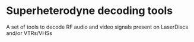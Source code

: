 # Superheterodyne decoding tools
A set of tools to decode RF audio and video signals present on LaserDiscs and/or VTRs/VHSs

